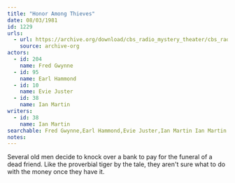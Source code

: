 ```yaml
---
title: "Honor Among Thieves"
date: 08/03/1981
id: 1229
urls: 
  - url: https://archive.org/download/cbs_radio_mystery_theater/cbs_radio_mystery_theater-1201-1250.zip/cbs_radio_mystery_theater-1201-1250%2Fcbsrmt_1229_honor_among_thieves.mp3
    source: archive-org
actors:  
  - id: 204
    name: Fred Gwynne  
  - id: 95
    name: Earl Hammond  
  - id: 10
    name: Evie Juster  
  - id: 38
    name: Ian Martin
writers:  
  - id: 38
    name: Ian Martin
searchable: Fred Gwynne,Earl Hammond,Evie Juster,Ian Martin Ian Martin
notes:  
---
```

Several old men decide to knock over a bank to pay for the funeral of a dead friend. Like the proverbial tiger by the tale, they aren't sure what to do with the money once they have it.